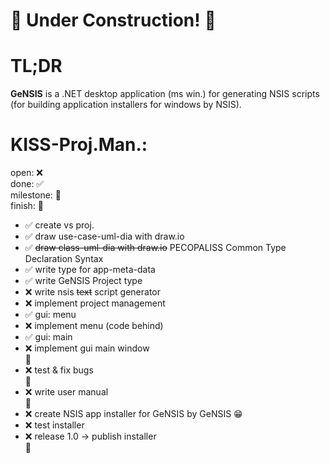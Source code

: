 # 🚧 Under Construction! 🚧

# TL;DR
**GeNSIS** is a .NET desktop application (ms win.) for generating
NSIS scripts (for building application installers for windows by NSIS).

# KISS-Proj.Man.:
open: ❌\
done: ✅\
milestone: 🚩\
finish: 🏁

- ✅ create vs proj.
- ✅ draw use-case-uml-dia with draw.io
- ✅ ~~draw class-uml-dia with draw.io~~ PECOPALISS Common Type Declaration Syntax
- ✅ write type for app-meta-data
- ✅ write GeNSIS Project type
- ❌ write nsis ~~text~~ script generator
- ❌ implement project management
- ✅ gui: menu
- ❌ implement menu (code behind)
- ✅ gui: main
- ❌ implement gui main window\
🚩
- ❌ test & fix bugs\
🚩
- ❌ write user manual\
🚩
- ❌ create NSIS app installer for GeNSIS by GeNSIS 😁
- ❌ test installer
- ❌ release 1.0 -> publish installer\
🏁



